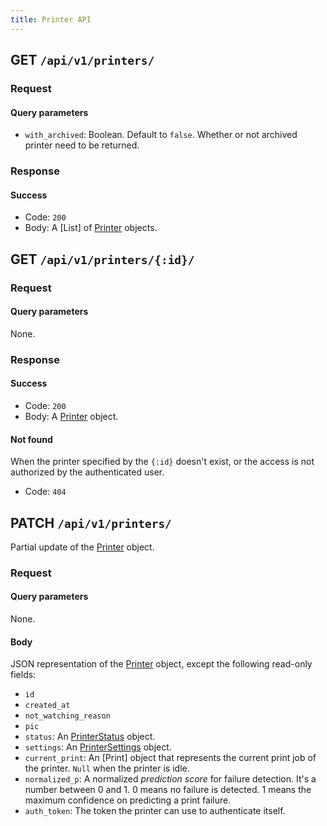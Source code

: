 ```yaml
---
title: Printer API
---
```


## GET `/api/v1/printers/`

### Request

#### Query parameters

- `with_archived`: Boolean. Default to `false`. Whether or not archived printer need to be returned.

### Response

#### Success

- Code: `200`
- Body: A [List] of [Printer](/docs/api/api-objects/#printer) objects.


## GET `/api/v1/printers/{:id}/`

### Request

#### Query parameters

None.

### Response

#### Success

- Code: `200`
- Body: A [Printer](/docs/api/api-objects/#printer) object.

#### Not found

When the printer specified by the `{:id}` doesn't exist, or the access is not authorized by the authenticated user.

- Code: `404`


## PATCH `/api/v1/printers/`

Partial update of the [Printer](/docs/api/api-objects/#printer) object.

### Request

#### Query parameters

None.

#### Body

JSON representation of the [Printer](/docs/api/api-objects/#printer) object, except the following read-only fields:


- `id`
- `created_at`
- `not_watching_reason`
- `pic`
- `status`: An [PrinterStatus](#printerstatus) object.
- `settings`: An [PrinterSettings](#printersettings) object.
- `current_print`: An [Print] object that represents the current print job of the printer. `Null` when the printer is idle.
- `normalized_p`: A normalized *prediction score* for failure detection. It's a number between 0 and 1. 0 means no failure is detected. 1 means the maximum confidence on predicting a print failure.
- `auth_token`: The token the printer can use to authenticate itself.
